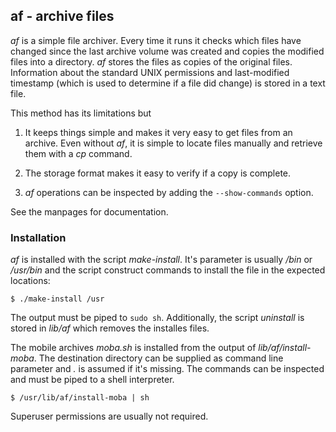 
## af - archive files

_af_ is a simple file archiver.  Every time it runs it checks which
files have changed since the last archive volume was created and
copies the modified files into a directory.  _af_ stores the files as
copies of the original files.  Information about the standard UNIX
permissions and last-modified timestamp (which is used to determine if
a file did change) is stored in a text file.

This method has its limitations but

 1. It keeps things simple and makes it very easy to get files from an
    archive.  Even without _af_, it is simple to locate files manually
    and retrieve them with a _cp_ command.

 2. The storage format makes it easy to verify if a copy is complete.

 3. _af_ operations can be inspected by adding the `--show-commands`
    option.

See the manpages for documentation.


### Installation

_af_ is installed with the script _make-install_.  It's parameter is
usually _/bin_ or _/usr/bin_ and the script construct commands to
install the file in the expected locations:

    $ ./make-install /usr

The output must be piped to `sudo sh`.  Additionally, the script
_uninstall_ is stored in _lib/af_ which removes the installes files.

The mobile archives _moba.sh_ is installed from the output of
_lib/af/install-moba_.  The destination directory can be supplied as
command line parameter and _._ is assumed if it's missing.  The
commands can be inspected and must be piped to a shell interpreter.

    $ /usr/lib/af/install-moba | sh

Superuser permissions are usually not required.
